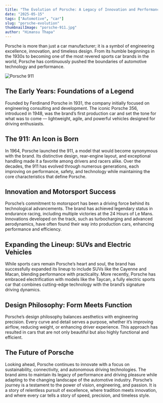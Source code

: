 ```yaml
---
title: "The Evolution of Porsche: A Legacy of Innovation and Performance"
date: "2025-05-15"
tags: ["Automotive", "car"]
slug: "porsche-evolution"
thumbnailImage: "porsche-911.jpg"
author: "Himansu Thapa"
---
```


Porsche is more than just a car manufacturer; it is a symbol of engineering excellence, innovation, and timeless design. From its humble beginnings in the 1930s to becoming one of the most revered sports car brands in the world, Porsche has continuously pushed the boundaries of automotive technology and performance.

![Porsche 911](/assets/blog/porsche-911.jpg)

## The Early Years: Foundations of a Legend

Founded by Ferdinand Porsche in 1931, the company initially focused on engineering consulting and development. The iconic Porsche 356, introduced in 1948, was the brand’s first production car and set the tone for what was to come — lightweight, agile, and powerful vehicles designed for driving enthusiasts.

## The 911: An Icon is Born

In 1964, Porsche launched the 911, a model that would become synonymous with the brand. Its distinctive design, rear-engine layout, and exceptional handling made it a favorite among drivers and racers alike. Over the decades, the 911 has evolved through numerous generations, each improving on performance, safety, and technology while maintaining the core characteristics that define Porsche.

## Innovation and Motorsport Success

Porsche’s commitment to motorsport has been a driving force behind its technological advancements. The brand has achieved legendary status in endurance racing, including multiple victories at the 24 Hours of Le Mans. Innovations developed on the track, such as turbocharging and advanced aerodynamics, have often found their way into production cars, enhancing performance and efficiency.

## Expanding the Lineup: SUVs and Electric Vehicles

While sports cars remain Porsche’s heart and soul, the brand has successfully expanded its lineup to include SUVs like the Cayenne and Macan, blending performance with practicality. More recently, Porsche has embraced electrification with models like the Taycan, a fully electric sports car that combines cutting-edge technology with the brand’s signature driving dynamics.

## Design Philosophy: Form Meets Function

Porsche’s design philosophy balances aesthetics with engineering precision. Every curve and detail serves a purpose, whether it’s improving airflow, reducing weight, or enhancing driver experience. This approach has resulted in cars that are not only beautiful but also highly functional and efficient.

## The Future of Porsche

Looking ahead, Porsche continues to innovate with a focus on sustainability, connectivity, and autonomous driving technologies. The brand aims to maintain its legacy of performance and driving pleasure while adapting to the changing landscape of the automotive industry. Porsche’s journey is a testament to the power of vision, engineering, and passion. It is a story of relentless pursuit of excellence, where tradition meets innovation, and where every car tells a story of speed, precision, and timeless style.
